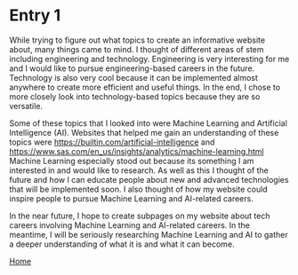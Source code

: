 # Entry 1

While trying to figure out what topics to create an informative website about, many things came to mind. I thought of different areas of stem including engineering and technology. Engineering is very interesting for me and I would like to pursue engineering-based careers in the future. Technology is also very cool because it can be implemented almost anywhere to create more efficient and useful things. In the end, I chose to more closely look into technology-based topics because they are so versatile.

Some of these topics that I looked into were Machine Learning and Artificial Intelligence (AI). Websites that helped me gain an understanding of these topics were https://builtin.com/artificial-intelligence and https://www.sas.com/en_us/insights/analytics/machine-learning.html Machine Learning especially stood out because its something I am interested in and would like to research. As well as this I thought of the future and how I can educate people about new and advanced technologies that will be implemented soon. I also thought of how my website could inspire people to pursue Machine Learning and AI-related careers.

In the near future, I hope to create subpages on my website about tech careers involving Machine Learning and AI-related careers. In the meantime, I will be seriously researching Machine Learning and AI to gather a deeper understanding of what it is and what it can become. 

 
[Home](../README.md)
